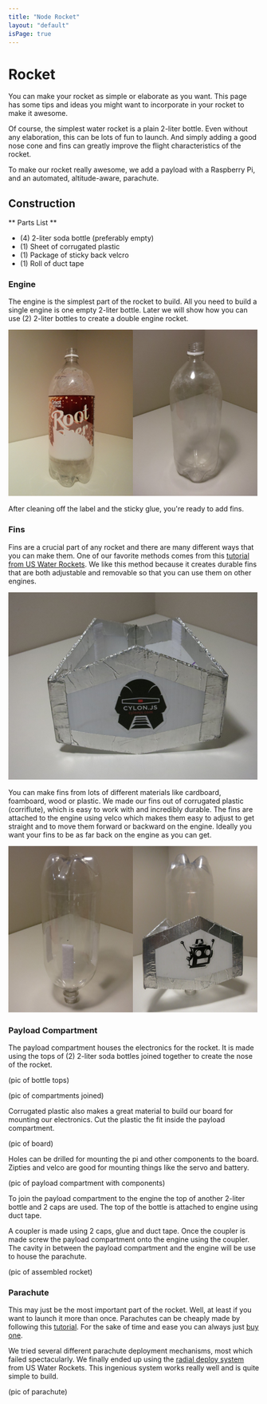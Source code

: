 ```yaml
---
title: "Node Rocket"
layout: "default"
isPage: true
---
```


Rocket
======

You can make your rocket as simple or elaborate as you want.  This page has
some tips and ideas you might want to incorporate in your rocket to make it
awesome.

Of course, the simplest water rocket is a plain 2-liter bottle.  Even without
 any elaboration, this can be lots of fun to launch.  And simply adding a good
 nose cone and fins can greatly improve the flight characteristics of the
 rocket.

To make our rocket really awesome, we add a payload with a Raspberry Pi,
and an automated, altitude-aware, parachute.

Construction
------------

** Parts List **

- (4) 2-liter soda bottle (preferably empty)
- (1) Sheet of corrugated plastic
- (1) Package of sticky back velcro
- (1) Roll of duct tape

### Engine

The engine is the simplest part of the rocket to build.  All you need to build a single engine is one empty
2-liter bottle.  Later we will show how you can use (2) 2-liter bottles to create a double engine rocket.

![two liter soda bottle](images/rocket/empty-2liter.png)

After cleaning off the label and the sticky glue, you're ready to add fins.

### Fins

Fins are a crucial part of any rocket and there are many different ways that you can make them.  One of our favorite methods
comes from this [tutorial from US Water Rockets](http://www.uswaterrockets.com/construction_&_tutorials/removable_box_fins/tutorial.htm).
We like this method because it creates durable fins that are both adjustable and removable so that you can use them on
other engines.

![two liter soda bottle](images/rocket/fins-1.png)

You can make fins from lots of different materials like cardboard, foamboard, wood or plastic.  We made our fins out of corrugated
plastic (corriflute), which is easy to work with and incredibly durable.  The fins are attached to the engine using velco which makes
them easy to adjust to get straight and to move them forward or backward on the engine.  Ideally you want your fins to be
as far back on the engine as you can get.

![two liter soda bottle](images/rocket/fins-2.png)


### Payload Compartment

The payload compartment houses the electronics for the rocket.  It is made using the tops of (2) 2-liter soda bottles joined together
to create the nose of the rocket.

(pic of bottle tops)

(pic of compartments joined)

Corrugated plastic also makes a great material to build our board for mounting our electronics.  Cut the plastic the fit
inside the payload compartment.

(pic of board)

Holes can be drilled for mounting the pi and other components to the board.  Zipties and velco are good for mounting
things like the servo and battery.

(pic of payload compartment with components)


To join the payload compartment to the engine the top of another 2-liter bottle and 2 caps are used.  The top of the bottle
is attached to engine using duct tape.

A coupler is made using 2 caps, glue and duct tape.  Once the coupler is made screw the payload compartment onto the engine
using the coupler.  The cavity in between the payload compartment and the engine will be use to house the parachute.

(pic of assembled rocket)

### Parachute

This may just be the most important part of the rocket.  Well, at least if you want to launch it more than once.  Parachutes
can be cheaply made by following this [tutorial](http://www.uswaterrockets.com/construction_&_tutorials/Parachute/tutorial.htm).
For the sake of time and ease you can always just [buy one](http://www.amazon.com/Rip-stop-Nylon-Parachute-Water-Rocket/dp/B004091ZIS/ref=sr_1_1?ie=UTF8&qid=1400812592&sr=8-1&keywords=rocket+parachute).

We tried several different parachute deployment mechanisms, most which failed spectacularly. We finally ended up using
the [radial deploy system](http://www.uswaterrockets.com/construction_&_tutorials/Radial_Deploy/tutorial.htm) from
US Water Rockets.  This ingenious system works really well and is quite simple to build.

(pic of parachute)



